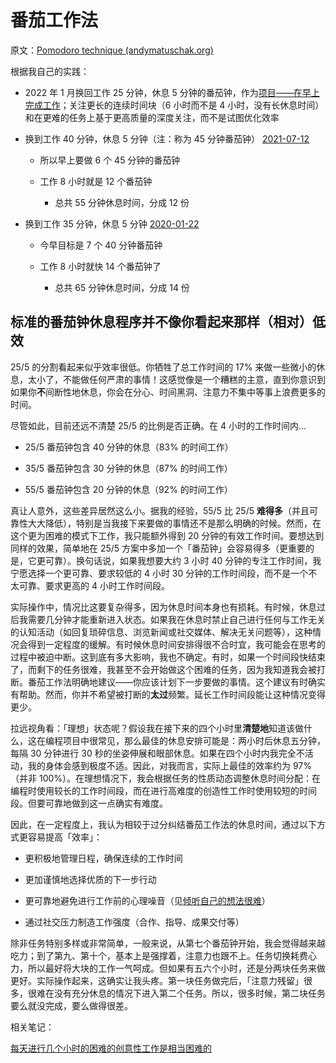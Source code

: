 # 番茄工作法

原文：[Pomodoro technique (andymatuschak.org)](https://notes.andymatuschak.org/zRtoDFQZWq5WYcN1dJH52wKXuKCT4s62B78)

根据我自己的实践：

- 2022 年 1 月换回工作 25 分钟，休息 5 分钟的番茄钟，作为[项目——在早上完成工作](https://notes.andymatuschak.org/z75qcWeAULZeQGbsKTmP2rXezBezxbTp9xL8H)；关注更长的连续时间块（6 小时而不是 4 小时，没有长休息时间）和在更难的任务上基于更高质量的深度关注，而不是试图优化效率

- 换到工作 40 分钟，休息 5 分钟（注：称为 45 分钟番茄钟） [2021-07-12](https://notes.andymatuschak.org/z2An8A72dXYUn5Z5HhLHJ7kC9H9SwRVH2HbM)

  - 所以早上要做 6 个 45 分钟的番茄钟

  - 工作 8 小时就是 12 个番茄钟

    - 总共 55 分钟休息时间，分成 12 份

- 换到工作 35 分钟，休息 5 分钟 [2020-01-22](https://notes.andymatuschak.org/z8ADGLGQuMmy2sEWp7sHdsiCscdJNrChxPEi3)

  - 今早目标是 7 个 40 分钟番茄钟

  - 工作 8 小时就快 14 个番茄钟了

    - 总共 65 分钟休息时间，分成 14 份

## 标准的番茄钟休息程序并不像你看起来那样（相对）低效

25/5 的分割看起来似乎效率很低。你牺牲了总工作时间的 17% 来做一些微小的休息，太小了，不能做任何严肃的事情！这感觉像是一个糟糕的主意，直到你意识到如果你**不**间断性地休息，你会在分心、时间黑洞、注意力不集中等事上浪费更多的时间。

尽管如此，目前还远不清楚 25/5 的比例是否正确。在 4 小时的工作时间内...

- 25/5 番茄钟包含 40 分钟的休息（83% 的时间工作）

- 35/5 番茄钟包含 30 分钟的休息（87% 的时间工作）

- 55/5 番茄钟包含 20 分钟的休息（92% 的时间工作）

真让人意外，这些差异居然这么小。据我的经验，55/5 比 25/5 **难得多**（并且可靠性大大降低），特别是当我接下来要做的事情还不是那么明确的时候。然而，在这个更为困难的模式下工作，我只能额外得到 20 分钟的有效工作时间。要想达到同样的效果，简单地在 25/5 方案中多加一个「番茄钟」会容易得多（更重要的是，它更可靠）。换句话说，如果我想要大约 3 小时 40 分钟的专注工作时间，我宁愿选择一个更可靠、要求较低的 4 小时 30 分钟的工作时间段，而不是一个不太可靠、要求更高的 4 小时工作时间段。

实际操作中，情况比这要复杂得多，因为休息时间本身也有损耗。有时候，休息过后我需要几分钟才能重新进入状态。如果我在休息时禁止自己进行任何与工作无关的认知活动（如回复琐碎信息、浏览新闻或社交媒体、解决无关问题等），这种情况会得到一定程度的缓解。有时候休息时间安排得很不合时宜，我可能会在思考的过程中被迫中断。这到底有多大影响，我也不确定。有时，如果一个时间段快结束了，而剩下的任务很难，我甚至不会开始做这个困难的任务，因为我知道我会被打断。番茄工作法明确地建议——你应该计划下一步要做的事情。这个建议有时确实有帮助。然而，你并不希望被打断的**太过**频繁。延长工作时间段能让这种情况变得更少。

拉远视角看：「理想」状态呢？假设我在接下来的四个小时里**清楚地**知道该做什么，这在编程项目中很常见，那么最佳的休息安排可能是：两小时后休息五分钟，每隔 30 分钟进行 30 秒的坐姿伸展和眼部休息。如果在四个小时内我完全不活动，我的身体会感到极度不适。因此，对我而言，实际上最佳的效率约为 97%（并非 100%）。在理想情况下，我会根据任务的性质动态调整休息时间分配：在编程时使用较长的工作时间段，而在进行高难度的创造性工作时使用较短的时间段。但要可靠地做到这一点确实有难度。

因此，在一定程度上，我认为相较于过分纠结番茄工作法的休息时间，通过以下方式更容易提高「效率」：

- 更积极地管理日程，确保连续的工作时间

- 更加谨慎地选择优质的下一步行动

- 更可靠地避免进行工作前的心理噪音（见[倾听自己的想法很难](https://notes.andymatuschak.org/z3ruCqbkUjU7U8MD5gaMjzmJV4GuENJ3ie1LP)）

- 通过社交压力制造工作强度（合作、指导、成果交付等）

除非任务特别多样或非常简单，一般来说，从第七个番茄钟开始，我会觉得越来越吃力；到了第九、第十个，基本上是强撑着，注意力也跟不上。任务切换耗费心力，所以最好将大块的工作一气呵成。但如果有五六个小时，还是分两块任务来做更好。实际操作起来，这确实让我头疼。第一块任务做完后，「注意力残留」很多，很难在没有充分休息的情况下进入第二个任务。所以，很多时候，第二块任务要么就没完成，要么做得很差。

相关笔记：

[每天进行几个小时的困难的创意性工作是相当困难的](https://notes.andymatuschak.org/z2CimZy4H6BHkurFNQpqDjKitgpVud4pDTbwm)